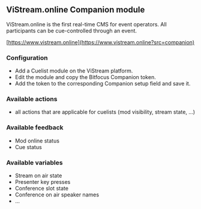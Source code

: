 ## ViStream.online Companion module

ViStream.online is the first real-time CMS for event operators. All participants can be cue-controlled through an event.

[https://www.vistream.online](https://www.vistream.online?src=companion)

### Configuration

- Add a Cuelist module on the ViStream platform.
- Edit the module and copy the Bitfocus Companion token.
- Add the token to the corresponding Companion setup field and save it.

### Available actions

- all actions that are applicable for cuelists (mod visibility, stream state, ...)

### Available feedback

- Mod online status
- Cue status

### Available variables
- Stream on air state
- Presenter key presses
- Conference slot state
- Conference on air speaker names
- ...
